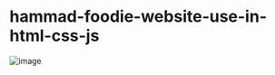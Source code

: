 
# hammad-foodie-website-use-in-html-css-js
![image](https://github.com/HammadAdnan201/hammad-foodie-website-use-in-html-css-js/assets/168765100/4e82dd41-ad7d-4285-b284-177e0e6c52ac)
